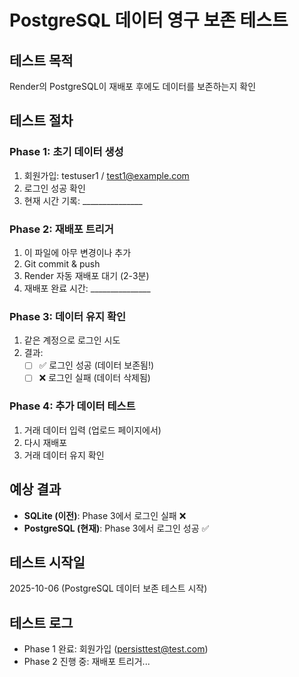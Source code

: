 # PostgreSQL 데이터 영구 보존 테스트

## 테스트 목적
Render의 PostgreSQL이 재배포 후에도 데이터를 보존하는지 확인

## 테스트 절차

### Phase 1: 초기 데이터 생성
1. 회원가입: testuser1 / test1@example.com
2. 로그인 성공 확인
3. 현재 시간 기록: _______________

### Phase 2: 재배포 트리거
1. 이 파일에 아무 변경이나 추가
2. Git commit & push
3. Render 자동 재배포 대기 (2-3분)
4. 재배포 완료 시간: _______________

### Phase 3: 데이터 유지 확인
1. 같은 계정으로 로그인 시도
2. 결과:
   - [ ] ✅ 로그인 성공 (데이터 보존됨!)
   - [ ] ❌ 로그인 실패 (데이터 삭제됨)

### Phase 4: 추가 데이터 테스트
1. 거래 데이터 입력 (업로드 페이지에서)
2. 다시 재배포
3. 거래 데이터 유지 확인

## 예상 결과
- **SQLite (이전)**: Phase 3에서 로그인 실패 ❌
- **PostgreSQL (현재)**: Phase 3에서 로그인 성공 ✅

## 테스트 시작일
2025-10-06 (PostgreSQL 데이터 보존 테스트 시작)

## 테스트 로그
- Phase 1 완료: 회원가입 (persisttest@test.com)
- Phase 2 진행 중: 재배포 트리거...

